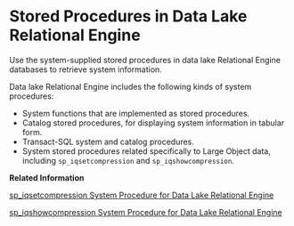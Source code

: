 <!-- loioa598917d84f210159e1fff1a89345de9 -->

# Stored Procedures in Data Lake Relational Engine

Use the system-supplied stored procedures in data lake Relational Engine databases to retrieve system information.

Data lake Relational Engine includes the following kinds of system procedures:

-   System functions that are implemented as stored procedures.
-   Catalog stored procedures, for displaying system information in tabular form.
-   Transact-SQL system and catalog procedures.
-   System stored procedures related specifically to Large Object data, including `sp_iqsetcompression` and `sp_iqshowcompression`.

**Related Information**  


[sp\_iqsetcompression System Procedure for Data Lake Relational Engine](sp-iqsetcompression-system-procedure-for-data-lake-relational-engine-a5fcfb3.md "Sets compression of data in columns of LONG BINARY (BLOB) and LONG VARCHAR (CLOB) data types.")

[sp\_iqshowcompression System Procedure for Data Lake Relational Engine](sp-iqshowcompression-system-procedure-for-data-lake-relational-engine-a5fd29b.md "Displays compression settings for columns of LONG BINARY (BLOB) and LONG VARCHAR (CLOB) data types.")

